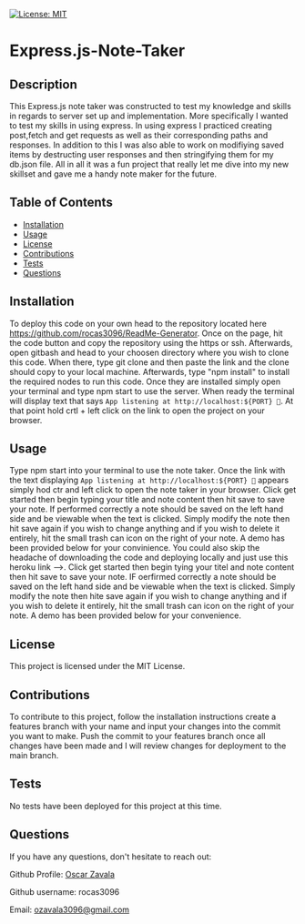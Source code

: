 [![License: MIT](https://img.shields.io/badge/License-MIT-yellow.svg)](https://opensource.org/licenses/MIT)
# Express.js-Note-Taker
        
## Description
This Express.js note taker was constructed to test my knowledge and skills in regards to server set up and implementation. More specifically I wanted to test my skills in using express. In using express I practiced creating post,fetch and get requests as well as their corresponding paths and responses. In addition to this I was also able to work on modifiying saved items by destructing user responses and then stringifying them for my db.json file. All in all it was a fun project that really let me dive into my new skillset and gave me a handy note maker for the future.

## Table of Contents
- [Installation](#installation)
- [Usage](#usage)
- [License](#license)
- [Contributions](#contributions)
- [Tests](#tests)
- [Questions](#questions)

## Installation
To deploy this code on your own head to the repository located here https://github.com/rocas3096/ReadMe-Generator. Once on the page, hit the code button and copy the repository using the https or ssh. Afterwards, open gitbash and head to your choosen directory where you wish to clone this code. When there, type git clone and then paste the link and the clone should copy to your local machine. Afterwards, type "npm install" to install the required nodes to run this code. Once they are installed simply open your terminal and type npm start to use the server. When ready the terminal will display text that says `App listening at http://localhost:${PORT} 🚀`. At that point hold crtl + left click on the link to open the project on your browser.

## Usage
Type npm start into your terminal to use the note taker. Once the link with the text displaying `App listening at http://localhost:${PORT} 🚀` appears simply hod ctr and left click to open the note taker in your browser. Click get started then begin typing your title and note content then hit save to save your note. If performed correctly a note should be saved on the left hand side and be viewable when the text is clicked. Simply modify the note then hit save again if you wish to change anything and if you wish to delete it entirely, hit the small trash can icon on the right of your note. A demo has been provided below for your convinience.  You could also skip the headache of downloading the code and deploying locally and just use this heroku link -->. Click get started then begin tying your titel and note content then hit save to save your note. IF oerfirmed correctly a note should be saved on the left hand side and be viewable when the text is clicked. Simply modify the note then hite save again if you wish to change anything and if you wish to delete it entirely, hit the small trash can icon on the right of your note. A demo has been provided below for your convenience.

## License
This project is licensed under the MIT License.

## Contributions
To contribute to this project, follow the installation instructions create a features branch with your name and input your changes into the commit you want to make. Push the commit to your features branch once all changes have been made and I will review changes for deployment to the main branch.

## Tests
No tests have been deployed for this project at this time.

## Questions
If you have any questions, don't hesitate to reach out:

Github Profile: [Oscar Zavala](https://github.com/rocas3096)

Github username: rocas3096

Email: ozavala3096@gmail.com